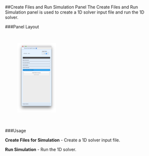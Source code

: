 ##Create Files and Run Simulation Panel
The Create Files and Run Simulation panel is used to create a 1D solver input file and run the 1D solver.

###Panel Layout

<br>
<figure>
  <img src="/documentation/rom_simulation/tool/images/create-files-panel.png" style="float: left; width: 30%; margin-right: 1%; margin-bottom: 0.5em;">
  <p style="clear: both;">
</figure>
<br>

###Usage

**Create Files for Simulation** - Create a 1D solver input file.

**Run Simulation** - Run the 1D solver.
